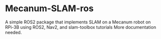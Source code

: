 # Mecanum-SLAM-ros
A simple ROS2 package that implements SLAM on a Mecanum robot on RPi-3B using ROS2, Nav2, and slam-toolbox tutorials
More documentation needed.
